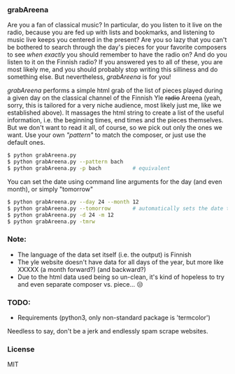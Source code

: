 
### grabAreena

Are you a fan of classical music? In particular, do you listen to it live on the radio, because you are 
fed up with lists and bookmarks, and listening to music live keeps you centered in the present?
Are you so lazy that you can't be bothered to search through the day's pieces for your favorite composers 
to see _when exactly_ you should remember to have the radio on? And do you listen to it on the Finnish radio?
If you answered yes to all of these, you are most likely me, and you should probably stop writing this silliness and do something else.
But nevertheless, _grabAreena_ is for you!

_grabAreena_ performs a simple html grab of the list of pieces played during a given day on the classical channel of the Finnish Yle ~~radio~~ Areena (yeah, sorry, this is tailored for a very niche audience, most likely just me, like we established above). It massages the html string to create a list of the useful information, i.e. the beginning times, end times and the pieces themselves. But we don't want to read it all, of course, so we pick out only the ones we want. Use your own _"pattern"_ to match the composer, or just use the default ones. 

```bash
$ python grabAreena.py
$ python grabAreena.py --pattern bach
$ python grabAreena.py -p bach          # equivalent
```

You can set the date using command line arguments for the day (and even month), or simply "tomorrow"

```bash
$ python grabAreena.py --day 24 --month 12
$ python grabAreena.py --tomorrow       # automatically sets the date to tomorrow
$ python grabAreena.py -d 24 -m 12
$ python grabAreena.py -tmrw
```

### Note:
- The language of the data set itself (i.e. the output) is Finnish
- The yle website doesn't have data for all days of the year, but more like XXXXX (a month forward?) (and backward?)
- Due to the html data used being so un-clean, it's kind of hopeless to try and even separate composer vs. piece... 😒


### TODO:
- Requirements (python3, only non-standard package is 'termcolor')





Needless to say, don't be a jerk and endlessly spam scrape websites.

### License

MIT
